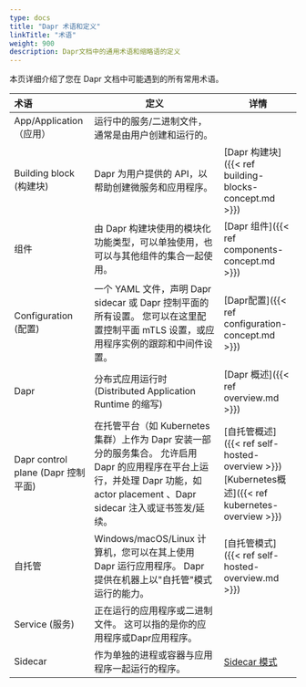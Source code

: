 ```yaml
---
type: docs
title: "Dapr 术语和定义"
linkTitle: "术语"
weight: 900
description: Dapr文档中的通用术语和缩略语的定义
---
```


本页详细介绍了您在 Dapr 文档中可能遇到的所有常用术语。

| 术语                             | 定义                                                                                                                       | 详情                                                                                                   |
|:------------------------------ | ------------------------------------------------------------------------------------------------------------------------ | ---------------------------------------------------------------------------------------------------- |
| App/Application（应用）            | 运行中的服务/二进制文件，通常是由用户创建和运行的。                                                                                               |                                                                                                      |
| Building block (构建块)           | Dapr 为用户提供的 API，以帮助创建微服务和应用程序。                                                                                           | [Dapr 构建块]({{< ref building-blocks-concept.md >}})                                                   |
| 组件                             | 由 Dapr 构建块使用的模块化功能类型，可以单独使用，也可以与其他组件的集合一起使用。                                                                             | [Dapr 组件]({{< ref components-concept.md >}})                                                         |
| Configuration (配置)             | 一个 YAML 文件，声明 Dapr sidecar 或 Dapr 控制平面的所有设置。 您可以在这里配置控制平面 mTLS 设置，或应用程序实例的跟踪和中间件设置。                                      | [Dapr配置]({{< ref configuration-concept.md >}})                                                       |
| Dapr                           | 分布式应用运行时(Distributed Application Runtime 的缩写)                                                                            | [Dapr 概述]({{< ref overview.md >}})                                                                   |
| Dapr control plane (Dapr 控制平面) | 在托管平台（如 Kubernetes 集群）上作为 Dapr 安装一部分的服务集合。 允许启用 Dapr 的应用程序在平台上运行，并处理 Dapr 功能，如 actor placement 、Dapr sidecar 注入或证书签发/延续。 | [自托管概述]({{< ref self-hosted-overview >}})<br />[Kubernetes概述]({{< ref kubernetes-overview >}}) |
| 自托管                            | Windows/macOS/Linux 计算机，您可以在其上使用 Dapr 运行应用程序。 Dapr 提供在机器上以"自托管"模式运行的能力。                                                  | [自托管模式]({{< ref self-hosted-overview.md >}})                                                         |
| Service (服务)                   | 正在运行的应用程序或二进制文件。 这可以指的是你的应用程序或Dapr应用程序。                                                                                  |                                                                                                      |
| Sidecar                        | 作为单独的进程或容器与应用程序一起运行的程序。                                                                                                  | [Sidecar 模式](https://docs.microsoft.com/azure/architecture/patterns/sidecar)                         |
